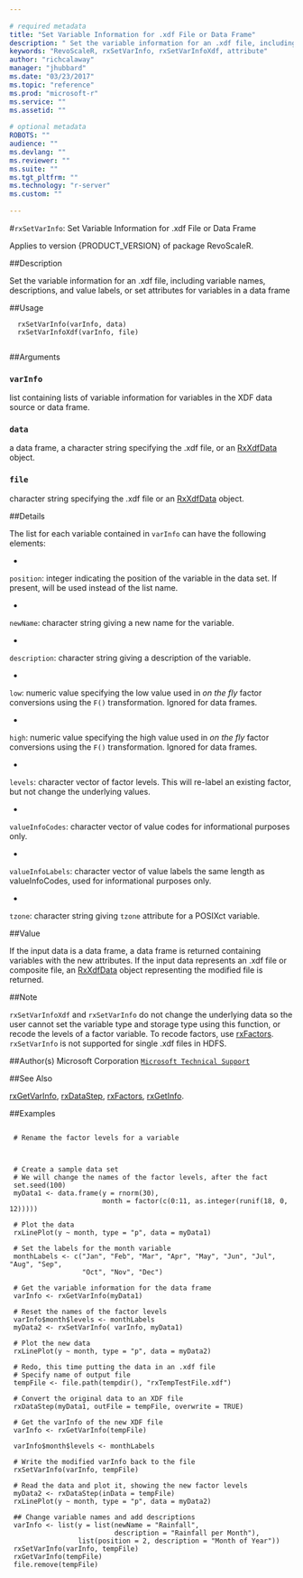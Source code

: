 ```yaml
--- 
 
# required metadata 
title: "Set Variable Information for .xdf File or Data Frame" 
description: " Set the variable information for an .xdf file, including variable names, descriptions, and value labels, or set attributes for variables in a data frame  " 
keywords: "RevoScaleR, rxSetVarInfo, rxSetVarInfoXdf, attribute" 
author: "richcalaway" 
manager: "jhubbard" 
ms.date: "03/23/2017" 
ms.topic: "reference" 
ms.prod: "microsoft-r" 
ms.service: "" 
ms.assetid: "" 
 
# optional metadata 
ROBOTS: "" 
audience: "" 
ms.devlang: "" 
ms.reviewer: "" 
ms.suite: "" 
ms.tgt_pltfrm: "" 
ms.technology: "r-server" 
ms.custom: "" 
 
--- 
```

 
 
 
 #`rxSetVarInfo`: Set Variable Information for .xdf File or Data Frame

 Applies to version {PRODUCT_VERSION} of package RevoScaleR.
 
 ##Description
 
Set the variable information for an .xdf file, including variable
names, descriptions, and value labels, or set attributes for variables
in a data frame 
 
 
 ##Usage

```   
  rxSetVarInfo(varInfo, data)
  rxSetVarInfoXdf(varInfo, file)
 
```
 
 ##Arguments

   
    
 ### `varInfo`
 list containing lists of variable information for variables in the XDF data source or data frame.  
  
    
 ### `data`
 a data frame, a character string specifying the .xdf file, or an [RxXdfData](RxXdfData.md) object.  
  
    
 ### `file`
 character string specifying the .xdf file or   an [RxXdfData](RxXdfData.md) object.  
  
 
 
 ##Details
 
The list for each variable contained in `varInfo` can have the following
elements:


* 
 `position`: integer indicating the position of the variable in
the data set. If present, will be used instead of the list name.

* 
 `newName`: character string giving a new name for the variable.

* 
 `description`: character string giving a description of the
variable.

* 
 `low`: numeric value specifying the low value used in
*on the fly* factor conversions using the `F()` transformation.
Ignored for data frames.

* 
 `high`: numeric value specifying the high value used in
*on the fly* factor conversions using the `F()` transformation.
Ignored for data frames.

* 
 `levels`: character vector of factor levels. This will re-label
an existing factor, but not change the underlying values.

* 
 `valueInfoCodes`: character vector of value codes for informational 
purposes only.

* 
 `valueInfoLabels`: character vector of value labels the same
length as valueInfoCodes, used for informational purposes only.

* 
 `tzone`: character string giving `tzone` attribute for a
POSIXct variable.  


 
 
 ##Value
 
If the input data is a data frame, a data frame is returned containing variables
with the new attributes.  If the input data represents an .xdf file or
composite file, an [RxXdfData](RxXdfData.md) object representing the modified 
file is returned.
 
 ##Note
 
`rxSetVarInfoXdf` and `rxSetVarInfo` do not change the underlying data 
so the user cannot set the variable type and storage type using this function, or recode the
levels of a factor variable.  To recode factors, use [rxFactors](rxFactors.md).
`rxSetVarInfo` is not supported for single .xdf files in HDFS.
 
 
 ##Author(s)
 Microsoft Corporation [`Microsoft Technical Support`](https://go.microsoft.com/fwlink/?LinkID=698556&clcid=0x409)
 
 
 ##See Also
 
[rxGetVarInfo](rxGetVarInfoXdf.md),
[rxDataStep](rxDataStep.md),
[rxFactors](rxFactors.md),
[rxGetInfo](rxGetInfoXdf.md).
   
 ##Examples

 ```
   
  # Rename the factor levels for a variable
  
  
                   
  # Create a sample data set
  # We will change the names of the factor levels, after the fact
  set.seed(100)
  myData1 <- data.frame(y = rnorm(30),
                        month = factor(c(0:11, as.integer(runif(18, 0, 12)))))
                        
  # Plot the data
  rxLinePlot(y ~ month, type = "p", data = myData1)
  
  # Set the labels for the month variable
  monthLabels <- c("Jan", "Feb", "Mar", "Apr", "May", "Jun", "Jul", "Aug", "Sep",
                   "Oct", "Nov", "Dec")
                   
  # Get the variable information for the data frame
  varInfo <- rxGetVarInfo(myData1)
  
  # Reset the names of the factor levels
  varInfo$month$levels <- monthLabels
  myData2 <- rxSetVarInfo( varInfo, myData1)
  
  # Plot the new data
  rxLinePlot(y ~ month, type = "p", data = myData2)
  
  # Redo, this time putting the data in an .xdf file
  # Specify name of output file
  tempFile <- file.path(tempdir(), "rxTempTestFile.xdf")
  
  # Convert the original data to an XDF file
  rxDataStep(myData1, outFile = tempFile, overwrite = TRUE)
  
  # Get the varInfo of the new XDF file
  varInfo <- rxGetVarInfo(tempFile)
  
  varInfo$month$levels <- monthLabels
  
  # Write the modified varInfo back to the file
  rxSetVarInfo(varInfo, tempFile)
  
  # Read the data and plot it, showing the new factor levels
  myData2 <- rxDataStep(inData = tempFile)
  rxLinePlot(y ~ month, type = "p", data = myData2)
  
  ## Change variable names and add descriptions
  varInfo <- list(y = list(newName = "Rainfall",
                           description = "Rainfall per Month"),
                  list(position = 2, description = "Month of Year"))
  rxSetVarInfo(varInfo, tempFile)
  rxGetVarInfo(tempFile)
  file.remove(tempFile)
 
```
 
 

